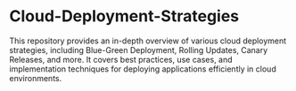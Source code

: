 # Cloud-Deployment-Strategies
This repository provides an in-depth overview of various cloud deployment strategies, including Blue-Green Deployment, Rolling Updates, Canary Releases, and more. It covers best practices, use cases, and implementation techniques for deploying applications efficiently in cloud environments. 
